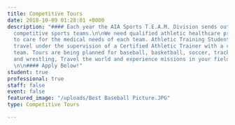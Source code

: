 ```yaml
---
title: Competitive Tours
date: 2018-10-09 01:28:01 +0000
description: "#### Each year the AIA Sports T.E.A.M. Division sends out 20-25 international
  competitive sports teams.\n\nWe need qualified athletic healthcare professionals
  to care for the medical needs of each team. Athletic Training Students can also
  travel under the supervision of a Certified Athletic Trainer with a competitive
  team. Tours are being planned for baseball, basketball, soccer, track & field, volleyball
  and wrestling, Travel the world and experience missions in your field of expertise!
  \n\n#### Apply Below!"
student: true
professional: true
staff: false
event: false
featured_image: "/uploads/Best Baseball Picture.JPG"
type: Competitive Tours

---
```


